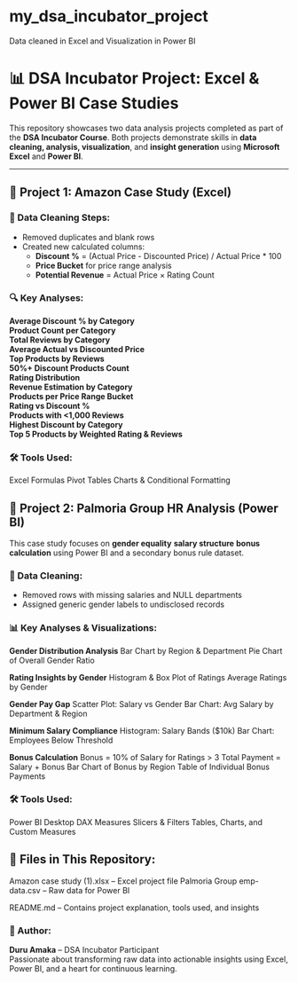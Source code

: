 # my_dsa_incubator_project
Data cleaned in Excel and Visualization in Power BI
# 📊 DSA Incubator Project: Excel & Power BI Case Studies

This repository showcases two data analysis projects completed as part of the **DSA Incubator Course**. Both projects demonstrate skills in **data cleaning, analysis, visualization**, and **insight generation** using **Microsoft Excel** and **Power BI**.

---

## 📁 Project 1: Amazon Case Study (Excel)

### 🧹 Data Cleaning Steps:
- Removed duplicates and blank rows
- Created new calculated columns:
  - **Discount %** = (Actual Price - Discounted Price) / Actual Price * 100
  - **Price Bucket** for price range analysis
  - **Potential Revenue** = Actual Price × Rating Count

### 🔍 Key Analyses:
 **Average Discount % by Category**  
 **Product Count per Category**  
 **Total Reviews by Category**  
 **Average Actual vs Discounted Price**  
 **Top Products by Reviews**  
 **50%+ Discount Products Count**  
 **Rating Distribution**  
 **Revenue Estimation by Category**  
 **Products per Price Range Bucket**  
 **Rating vs Discount %**  
 **Products with <1,000 Reviews**  
 **Highest Discount by Category**  
 **Top 5 Products by Weighted Rating & Reviews**

### 🛠 Tools Used:
Excel Formulas
Pivot Tables
Charts & Conditional Formatting



## 📁 Project 2: Palmoria Group HR Analysis (Power BI)

This case study focuses on 
**gender equality**
**salary structure**
**bonus calculation** 
using Power BI and a secondary bonus rule dataset.

### 🧹 Data Cleaning:
- Removed rows with missing salaries and NULL departments
- Assigned generic gender labels to undisclosed records

### 📊 Key Analyses & Visualizations:

**Gender Distribution Analysis**
Bar Chart by Region & Department
Pie Chart of Overall Gender Ratio

**Rating Insights by Gender**
Histogram & Box Plot of Ratings
Average Ratings by Gender

**Gender Pay Gap**
Scatter Plot: Salary vs Gender
Bar Chart: Avg Salary by Department & Region

**Minimum Salary Compliance**
Histogram: Salary Bands ($10k)
Bar Chart: Employees Below Threshold

**Bonus Calculation**
Bonus = 10% of Salary for Ratings > 3
Total Payment = Salary + Bonus
Bar Chart of Bonus by Region
Table of Individual Bonus Payments

### 🛠 Tools Used:
Power BI Desktop
DAX Measures
Slicers & Filters
Tables, Charts, and Custom Measures



## 📎 Files in This Repository:
Amazon case study (1).xlsx – Excel project file
Palmoria Group emp-data.csv – Raw data for Power BI

README.md – Contains project explanation, tools used, and insights



### 🙌 Author:
**Duru Amaka** – DSA Incubator Participant  
Passionate about transforming raw data into actionable insights using Excel, Power BI, and a heart for continuous learning.



